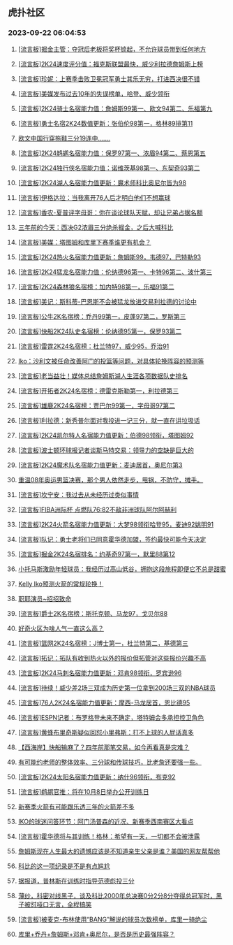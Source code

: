 ## 虎扑社区 
### 2023-09-22 06:04:53

1. [[流言板]掘金主管：夺冠后老板将奖杯锁起，不允许球员带到任何地方](https://bbs.hupu.com/62183447.html)

2. [[流言板]2K24速度评分值：福克斯联盟最快，威少利拉德詹姆斯上榜](https://bbs.hupu.com/62182235.html)

3. [[流言板]珍妮：上赛季击败卫冕冠军勇士其乐无穷，打进西决很不错](https://bbs.hupu.com/62181822.html)

4. [[流言板]美媒发布过去10年的失误榜单，哈登、威少领衔](https://bbs.hupu.com/62183937.html)

5. [[流言板]2K24骑士名宿能力值：詹姆斯99第一、欧文94第二、乐福第九](https://bbs.hupu.com/62182628.html)

6. [[流言板]勇士名宿2K24数值更新：张伯伦98第一，格林89排第11](https://bbs.hupu.com/62181411.html)

7. [欧文中国行穿拖鞋三分19连中.......](https://bbs.hupu.com/62182266.html)

8. [[流言板]2K24鹈鹕名宿能力值：保罗97第一、浓眉94第二、蔡恩第五](https://bbs.hupu.com/62183037.html)

9. [[流言板]2K24独行侠名宿能力值：诺维茨基98第一、东契奇93第二](https://bbs.hupu.com/62182908.html)

10. [[流言板]2K24湖人名宿能力值更新：魔术师科比奥尼尔皆为98](https://bbs.hupu.com/62180029.html)

11. [[流言板]伊格达拉：当我离开76人后才明白他们不想赢球](https://bbs.hupu.com/62183375.html)

12. [[流言板]香农-夏普评字母哥：你在谈论球队天赋，却让兄弟占据名额](https://bbs.hupu.com/62183373.html)

13. [三年前的今天：西决G2浓眉三分绝杀掘金，之后大喊科比](https://bbs.hupu.com/62179613.html)

14. [[流言板]美媒：塔图姆和库里下赛季谁更有机会？](https://bbs.hupu.com/62183692.html)

15. [[流言板]2K24热火名宿能力值更新：詹姆斯99，韦德97，巴特勒93](https://bbs.hupu.com/62180132.html)

16. [[流言板]2K24猛龙名宿能力值：伦纳德96第一、卡特96第二、波什第三](https://bbs.hupu.com/62182795.html)

17. [[流言板]2K24森林狼名宿榜：加内特98第一，乐福91第二](https://bbs.hupu.com/62182355.html)

18. [[流言板]美记：斯科蒂-巴恩斯不会被猛龙放进交易利拉德的讨论中](https://bbs.hupu.com/62183615.html)

19. [[流言板]公牛2K名宿榜：乔丹99第一，皮蓬97第二，罗斯第三](https://bbs.hupu.com/62181799.html)

20. [[流言板]快船2K24队史名宿榜：伦纳德95第一，保罗93第二](https://bbs.hupu.com/62182518.html)

21. [[流言板]雷霆2K24名宿榜：杜兰特97，威少95，乔治91](https://bbs.hupu.com/62181495.html)

22. [Iko：沙利文被任命改善阿门的投篮等问题，对具体轮换阵容的预测等](https://bbs.hupu.com/62181506.html)

23. [[流言板]老当益壮！媒体总结詹姆斯湖人生涯各项数据队史排名](https://bbs.hupu.com/62178536.html)

24. [[流言板]开拓者2K24名宿榜：德雷克斯勒第一，利拉德第三](https://bbs.hupu.com/62182616.html)

25. [[流言板]雄鹿2K24名宿榜：贾巴尔99第一，字母哥97第二](https://bbs.hupu.com/62182448.html)

26. [[流言板]利拉德：新秀普尔面对我投进一记三分，就一直在讲垃圾话](https://bbs.hupu.com/62181020.html)

27. [[流言板]2K24凯尔特人名宿能力值更新：伯德98领衔，塔图姆92](https://bbs.hupu.com/62181123.html)

28. [[流言板]波士顿环球报记者谈斯马特交易：领导力的空缺是巨大的](https://bbs.hupu.com/62183022.html)

29. [[流言板]2K24魔术队名宿能力值更新：麦迪居首，奥尼尔第3](https://bbs.hupu.com/62181236.html)

30. [重温08年奥运男篮决赛，那个男人依然走步，甩锅，不防守，摊手。](https://bbs.hupu.com/62182165.html)

31. [[流言板]坎宁安：我过去从未经历过类似事情](https://bbs.hupu.com/62183822.html)

32. [[流言板]FIBA洲际杯 点燃队76:82不敌非洲球队阿尔阿赫利](https://bbs.hupu.com/62183552.html)

33. [[流言板]2K24火箭名宿能力值更新：大梦98领衔哈登95，麦迪92姚明91](https://bbs.hupu.com/62178783.html)

34. [[流言板]队记：勇士老将们已同意霍华德加盟，签约最快可能今天决定](https://bbs.hupu.com/62176418.html)

35. [[流言板]掘金2K24名宿排名：约基奇97第一，默里88第12](https://bbs.hupu.com/62181447.html)

36. [小托马斯激励年轻球员：我经历过高山低谷，拥抱这段旅程即便它不总是甜蜜](https://bbs.hupu.com/62183245.html)

37. [Kelly Iko预测火箭的常规轮换！](https://bbs.hupu.com/62183962.html)

38. [职耶演员~招招致命](https://bbs.hupu.com/62177585.html)

39. [[流言板]爵士2K名宿榜：斯托克顿、马龙97，戈贝尔88](https://bbs.hupu.com/62182708.html)

40. [好奇火区为啥人气一直这么高？](https://bbs.hupu.com/62182913.html)

41. [[流言板]篮网2K24名宿榜：J博士第一，杜兰特第二，基德第三](https://bbs.hupu.com/62181721.html)

42. [[流言板]拓记：拓队有收到热火以外的报价但拓管对这些报价兴趣不高](https://bbs.hupu.com/62183194.html)

43. [[流言板]2K24马刺名宿能力值更新：邓肯98领衔，罗宾逊96](https://bbs.hupu.com/62179982.html)

44. [[流言板]待续！威少差2场三双成为历史第一位拿到200场三双的NBA球员](https://bbs.hupu.com/62177088.html)

45. [[流言板]76人2K24名宿能力值更新：摩西-马龙居首，恩比德95](https://bbs.hupu.com/62180215.html)

46. [[流言板]ESPN记者：布罗格登未来不确定，塔特姆会多承担控卫角色](https://bbs.hupu.com/62178293.html)

47. [[流言板]黄蜂布里奇斯疑似回怼小里弗斯：打不上球的人屁话真多](https://bbs.hupu.com/62176441.html)

48. [【西海岸】快船输麻了？四年前那笔交易，如今再看真是灾难？](https://bbs.hupu.com/62177721.html)

49. [有可能约老师的整体效率、三分球和传球技巧，比老詹还要强一些。](https://bbs.hupu.com/62184285.html)

50. [[流言板]2K24太阳名宿能力值更新：纳什96领衔，布克92](https://bbs.hupu.com/62180083.html)

51. [[流言板]鹈鹕官推：将在10月8日举办公开训练日](https://bbs.hupu.com/62183075.html)

52. [新赛季火箭有可能跟乐透三年的火箭差不多](https://bbs.hupu.com/62180471.html)

53. [IKO的球迷问答环节：阿门汤普森的近况、新赛季西南赛区大看点](https://bbs.hupu.com/62182086.html)

54. [[流言板]霍华德将与其训练！格林：希望有一天，一切都不会被泄露](https://bbs.hupu.com/62175764.html)

55. [詹姆斯现在人生最大的遗憾应该是不知道亲生父亲是谁？美国的网友帮帮他](https://bbs.hupu.com/62184228.html)

56. [科比的这一项纪录是不是有点尴尬](https://bbs.hupu.com/62183990.html)

57. [据报道，普林斯在训练时指导范德彪投三分](https://bbs.hupu.com/62184002.html)

58. [薄纱，科密对线黑子，谈及科比2000年总决赛0分2分8分夺得总冠军时，黑子被怼哑口无言，全程搞笑](https://bbs.hupu.com/62179331.html)

59. [[流言板]被麦克-布林使用“BANG”解说的球员次数榜单，库里一骑绝尘](https://bbs.hupu.com/62176728.html)

60. [库里+乔丹+詹姆斯+邓肯+奥尼尔，是否是历史最强阵容？](https://bbs.hupu.com/62183384.html)

